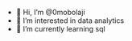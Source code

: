 - 👋 Hi, I’m @0mobolaji
- 👀 I’m interested in data analytics
- 🌱 I’m currently learning sql


<!---
0mobolaji/0mobolaji is a ✨ special ✨ repository because its `README.md` (this file) appears on your GitHub profile.
You can click the Preview link to take a look at your changes.
--->
